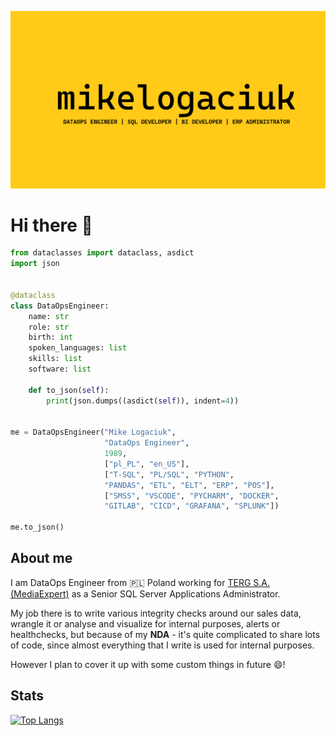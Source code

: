 <!--![mikelogaciuk](./img/homescreen.png)-->

<p align="center">
  <a href="https://github.com/mikelogaciuk">
    <img width="1000" src="https://github.com/mikelogaciuk/mikelogaciuk/raw/main/img/homescreen.png" alt="logo" />
  </a>
</p>

# Hi there 👋

```py
from dataclasses import dataclass, asdict
import json


@dataclass
class DataOpsEngineer:
    name: str
    role: str
    birth: int
    spoken_languages: list
    skills: list
    software: list

    def to_json(self):
        print(json.dumps((asdict(self)), indent=4))


me = DataOpsEngineer("Mike Logaciuk",
                     "DataOps Engineer",
                     1989,
                     ["pl_PL", "en_US"],
                     ["T-SQL", "PL/SQL", "PYTHON",
                     "PANDAS", "ETL", "ELT", "ERP", "POS"],
                     ["SMSS", "VSCODE", "PYCHARM", "DOCKER",
                     "GITLAB", "CICD", "GRAFANA", "SPLUNK"])

me.to_json()
```

## About me

I am DataOps Engineer from :poland: Poland working for [TERG S.A. (MediaExpert)](https://mediaexpert.pl) as a Senior SQL Server Applications Administrator.

My job there is to write various integrity checks around our sales data, wrangle it or analyse and visualize for internal purposes, alerts or healthchecks, but because of my **NDA** - it's quite complicated to share lots of code, since almost everything that I write is used for internal purposes.

However I plan to cover it up with some custom things in future :smile:!

## Stats

[![Top Langs](https://github-readme-stats.vercel.app/api/top-langs/?username=mikelogaciuk&layout=compact)](https://github.com/anuraghazra/github-readme-stats)
